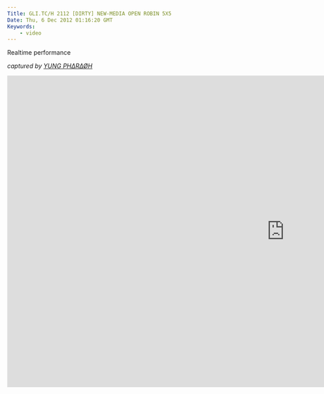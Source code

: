 ```yaml
---
Title: GLI.TC/H 2112 [DIRTY] NEW-MEDIA OPEN ROBIN 5X5
Date: Thu, 6 Dec 2012 01:16:20 GMT
Keywords:
    - video
---
```


Realtime performance

_captured by [YUNG PH∆R∆ØH](http://yungpharaoh.com/)_

<iframe width="1280" height="720" src="http://www.youtube.com/embed/NVFV3ZKn6HI?rel=0" frameborder="0" allowfullscreen></iframe>